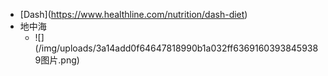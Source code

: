 -   \[Dash\](https://www.healthline.com/nutrition/dash-diet)
-   地中海
    -   !\[\](/img/uploads/3a14add0f64647818990b1a032ff63691603938459389图片.png)
